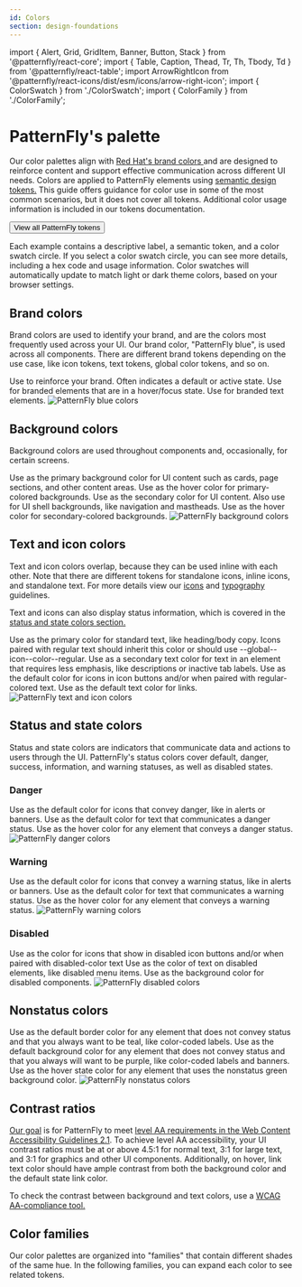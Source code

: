 ```yaml
---
id: Colors
section: design-foundations
---
```

import { Alert, Grid, GridItem, Banner, Button, Stack } from '@patternfly/react-core';
import { Table, Caption, Thead, Tr, Th, Tbody, Td } from '@patternfly/react-table';
import ArrowRightIcon from '@patternfly/react-icons/dist/esm/icons/arrow-right-icon';
import { ColorSwatch } from './ColorSwatch';
import { ColorFamily } from './ColorFamily';

# PatternFly's palette

Our color palettes align with <a href="https://www.redhat.com/en/about/brand/standards/color" target="_blank" alt="Red Hat brand colors"> Red Hat's brand colors </a> and are designed to reinforce content and support effective communication across different UI needs. Colors are applied to PatternFly elements using [semantic design tokens.](/tokens/about-tokens) This guide offers guidance for color use in some of the most common scenarios, but it does not cover all tokens. Additional color usage information is included in our tokens documentation.

<div>
<Button component="a" href="/tokens/all-patternfly-tokens" variant="link" isInline> View all PatternFly tokens <ArrowRightIcon />
</Button>
</div>

Each example contains a descriptive label, a semantic token, and a color swatch circle. If you select a color swatch circle, you can see more details, including a hex code and usage information. Color swatches will automatically update to match light or dark theme colors, based on your browser settings.

## Brand colors

Brand colors are used to identify your brand, and are the colors most frequently used across your UI. Our brand color, "PatternFly blue", is used across all components. There are different brand tokens depending on the use case, like icon tokens, text tokens, global color tokens, and so on.

<Grid hasGutter>
  <GridItem span={5}>
    <Stack hasGutter>
      <ColorSwatch label="Default" color="--pf-t--global--color--brand--default">
        Use to reinforce your brand. Often indicates a default or active state.
      </ColorSwatch>
      <ColorSwatch label="Hover" color="--pf-t--global--color--brand--hover">
        Use for branded elements that are in a hover/focus state.
      </ColorSwatch>
      <ColorSwatch label="Text" color="--pf-t--global--text--color--brand--default">
        Use for branded text elements.
      </ColorSwatch>
    </Stack>
  </GridItem>
  <GridItem span={7}>
    <img src="./img/brand-colors.png" alt="PatternFly blue colors" />
  </GridItem>
</Grid>

## Background colors

Background colors are used throughout components and, occasionally, for certain screens.

<Grid hasGutter>
  <GridItem span={5}>
    <Stack hasGutter>
      <ColorSwatch label="Primary" color="--pf-t--global--background--color--primary--default">
        Use as the primary background color for UI content such as cards, page sections, and other content areas. 
      </ColorSwatch>
      <ColorSwatch label="Primary hover" color="--pf-t--global--background--color--primary--hover">
        Use as the hover color for primary-colored backgrounds.
      </ColorSwatch>
      <ColorSwatch label="Secondary" color="--pf-t--global--background--color--secondary--default">
        Use as the secondary color for UI content. Also use for UI shell backgrounds, like navigation and mastheads.
      </ColorSwatch>
      <ColorSwatch label="Secondary hover" color="--pf-t--global--background--color--secondary--hover">
        Use as the hover color for secondary-colored backgrounds.
      </ColorSwatch>
    </Stack>
  </GridItem>
  <GridItem span={7}>
    <img src="./img/background-colors.png" alt="PatternFly background colors" />
  </GridItem>
</Grid>


## Text and icon colors

Text and icon colors overlap, because they can be used inline with each other. Note that there are different tokens for standalone icons, inline icons, and standalone text. For more details view our [icons](/design-foundations/icons) and [typography](/design-foundations/typography) guidelines.

Text and icons can also display status information, which is covered in the [status and state colors section.](#status-and-state-colors)

<Grid hasGutter>
  <GridItem span={5}>
    <Stack hasGutter>
      <ColorSwatch label="Regular text" color="--pf-t--global--text--color--regular">
        Use as the primary color for standard text, like heading/body copy. Icons paired with regular text should inherit this color or should use --global--icon--color--regular.
      </ColorSwatch>
      <ColorSwatch label="Subtle text" color="--pf-t--global--text--color--subtle">
        Use as a secondary text color for text in an element that requires less emphasis, like descriptions or inactive tab labels.
      </ColorSwatch>
      <ColorSwatch label="Regular icons" color="--pf-t--global--icon--color--regular">
        Use as the default color for icons in icon buttons and/or when paired with regular-colored text.
      </ColorSwatch>
      <ColorSwatch label="Links" color="--pf-t--global--text--color--link--default">
        Use as the default text color for links.
      </ColorSwatch>
    </Stack>
  </GridItem>
  <GridItem span={7}>
    <img src="./img/text-icon-colors.png" alt="PatternFly text and icon colors" />
  </GridItem>
</Grid>

## Status and state colors

Status and state colors are indicators that communicate data and actions to users through the UI. PatternFly's status colors cover default, danger, success, information, and warning statuses, as well as disabled states.

### Danger

<Grid hasGutter>
  <GridItem span={5}>
    <Stack hasGutter>
      <ColorSwatch color="--pf-t--global--icon--color--status--danger--default" label="Default icons">
        Use as the default color for icons that convey danger, like in alerts or banners.
      </ColorSwatch>
      <ColorSwatch color="--pf-t--global--text--color--status--danger--default" label="Default text">
        Use as the default color for text that communicates a danger status.
      </ColorSwatch> 
      <ColorSwatch color="--pf-t--global--color--status--danger--hover" label="Hover">
        Use as the hover color for any element that conveys a danger status.
      </ColorSwatch>
    </Stack>
  </GridItem>
  <GridItem span={7}>
    <img src="./img/danger-colors.png" alt="PatternFly danger colors" />
  </GridItem>
</Grid>

### Warning

<Grid hasGutter>
  <GridItem span={5}>
    <Stack hasGutter>
      <ColorSwatch color="--pf-t--global--icon--color--status--warning--default" label="Default icons">
        Use as the default color for icons that convey a warning status, like in alerts or banners.
      </ColorSwatch>
      <ColorSwatch color="--pf-t--global--text--color--status--warning--default" label="Default text">
        Use as the default color for text that communicates a warning status.
      </ColorSwatch>
      <ColorSwatch color="--pf-t--global--color--status--warning--hover" label="Hover">
        Use as the hover color for any element that conveys a warning status.
      </ColorSwatch>
    </Stack>
  </GridItem>
  <GridItem span={7}>
    <img src="./img/warning-colors.png" alt="PatternFly warning colors" />
  </GridItem>
</Grid>

### Disabled
<Grid hasGutter>
   <GridItem span={5}>
    <Stack hasGutter>
      <ColorSwatch color="--pf-t--global--icon--color--disabled" label="Icons">
        Use as the color for icons that show in disabled icon buttons and/or when paired with disabled-color text
      </ColorSwatch>
      <ColorSwatch color="--pf-t--global--text--color--disabled" label="Text">
        Use as the color of text on disabled elements, like disabled menu items.
      </ColorSwatch>
      <ColorSwatch color="--pf-t--global--background--color--disabled--default" label="Backgrounds">
        Use as the background color for disabled components.
      </ColorSwatch>
    </Stack>
  </GridItem>
  <GridItem span={7}>
    <img src="./img/disabled-colors.png" alt="PatternFly disabled colors" />
  </GridItem>
</Grid>

## Nonstatus colors 

<Grid hasGutter>
  <GridItem span={5}>
    <Stack hasGutter>
      <ColorSwatch color="--pf-t--global--border--color--nonstatus--teal--default" label="Borders">
        Use as the default border color for any element that does not convey status and that you always want to be teal, like color-coded labels.
      </ColorSwatch>
      <ColorSwatch color="--pf-t--global--color--nonstatus--purple--default" label="Backgrounds">
        Use as the default background color for any element that does not convey status and that you always will want to be purple, like color-coded labels and banners.
      </ColorSwatch> 
      <ColorSwatch color="--pf-t--global--color--nonstatus--green--hover" label="Hover">
        Use as the hover state color for any element that uses the nonstatus green background color.
      </ColorSwatch>
    </Stack>
  </GridItem>
  <GridItem span={7}>
    <img src="./img/nonstatus-colors.png" alt="PatternFly nonstatus colors" />
  </GridItem>
</Grid>

## Contrast ratios

[Our goal](/accessibility/patternflys-accessibility/) is for PatternFly to meet [level AA requirements in the Web Content Accessibility Guidelines 2.1](https://www.w3.org/WAI/standards-guidelines/wcag/new-in-21/). To achieve level AA accessibility, your UI contrast ratios must be at or above 4.5:1 for normal text, 3:1 for large text, and 3:1 for graphics and other UI components. Additionally, on hover, link text color should have ample contrast from both the background color and the default state link color.

To check the contrast between background and text colors, use a <a href="https://color.a11y.com/?wc3" target="_blank" className="pf-m-link">WCAG AA-compliance tool.</a>

## Color families 
Our color palettes are organized into "families" that contain different shades of the same hue. In the following families, you can expand each color to see related tokens.

<Grid hasGutter>
  <GridItem xl2RowSpan={1} xl2={4} xl={6} xlRowSpan={2} sm={12}>
    <ColorFamily title="Gray family" family="gray" />
  </GridItem>
  <GridItem xl2={4} xl={6} sm={12}>
    <ColorFamily title="Blue family" family="blue" />
  </GridItem>
  <GridItem xl2={4} xl={6} sm={12}>
    <ColorFamily title="Green family" family="green" />
  </GridItem>
  <GridItem xl2={4} xl={6} sm={12}>
    <ColorFamily title="Cyan family" family="teal" />
  </GridItem>
  <GridItem xl2={4} xl={6} sm={12}>
    <ColorFamily title="Purple family" family="purple" />
  </GridItem>
  <GridItem xl2={4} xl={6} sm={12}>
    <ColorFamily title="Yellow family" family="yellow" />
  </GridItem>
  <GridItem xl2={4} xl={6} sm={12}>
    <ColorFamily title="Orange family" family="orange" />
  </GridItem>
  <GridItem xl2={4} xl={6} sm={12}>
    <ColorFamily title="Red family" family="red" />
  </GridItem>
<GridItem xl2={4} xl={6} sm={12}>
    <ColorFamily title="Red orange family" family="red-orange" />
  </GridItem>
</Grid>
